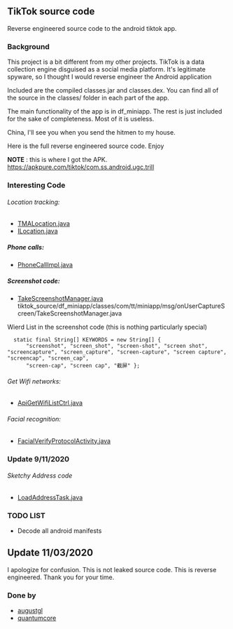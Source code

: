 ## TikTok source code

Reverse engineered source code to the android tiktok app.

### Background

This project is a bit different from my other projects. TikTok is a data collection engine disguised as a social media platform. It's legitimate spyware, so I thought I would reverse engineer the Android application

Included are the compiled classes.jar and classes.dex. You can find all of the source in the classes/ folder in each part of the app.

The main functionality of the app is in df_miniapp. The rest is just included for the sake of completeness. Most of it is useless. 

China, I'll see you when you send the hitmen to my house.

Here is the full reverse engineered source code. Enjoy


**NOTE** : this is where I got the APK. https://apkpure.com/tiktok/com.ss.android.ugc.trill

### Interesting Code

###### Location tracking: 
- [TMALocation.java](https://github.com/huaji233333/tiktok_source/blob/master/df_miniapp/classes/com/tt/miniapp/maplocate/TMALocation.java)
- [ILocation.java](https://github.com/huaji233333/tiktok_source/blob/master/df_miniapp/classes/com/tt/miniapp/maplocate/ILocator.java)

##### Phone calls:
- [PhoneCallImpl.java](https://github.com/huaji233333/tiktok_source/blob/master/df_miniapp/classes/com/tt/miniapp/call/PhoneCallImpl.java)

##### Screenshot code:
- [TakeScreenshotManager.java](https://github.com/huaji233333/tiktok_source/blob/master/df_miniapp/classes/com/tt/miniapp/msg/onUserCaptureScreen/TakeScreenshotManager.java)
tiktok_source/df_miniapp/classes/com/tt/miniapp/msg/onUserCaptureScreen/TakeScreenshotManager.java

Wierd List in the screenshot code (this is nothing particularly special)
```
  static final String[] KEYWORDS = new String[] { 
      "screenshot", "screen_shot", "screen-shot", "screen shot", "screencapture", "screen_capture", "screen-capture", "screen capture", "screencap", "screen_cap", 
      "screen-cap", "screen cap", "截屏" };
```

###### Get Wifi networks:
- [ApiGetWifiListCtrl.java](https://github.com/huaji233333/tiktok_source/blob/master/df_miniapp/classes/com/tt/miniapp/msg/wifi/ApiGetWifiListCtrl.java)

###### Facial recognition:
- [FacialVerifyProtocolActivity.java](https://github.com/huaji233333/tiktok_source/blob/master/df_miniapp/classes/com/tt/miniapp/facialverify/FacialVerifyProtocolActivity.java)

### Update 9/11/2020

###### Sketchy Address code
- [LoadAddressTask.java](https://github.com/huaji233333/tiktok_source/blob/master/df_miniapp/classes/com/tt/miniapp/address/LoadAddressTask.java)


### TODO LIST
- Decode all android manifests

## Update 11/03/2020
I apologize for confusion. This is not leaked source code. This is reverse engineered. Thank you for your time.

### Done by
- [augustgl](https://github.com/augustgl)
- [quantumcore](https://github.com/quantumcore)
